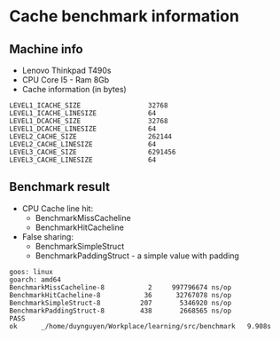 # Cache benchmark information

## Machine info

- Lenovo Thinkpad T490s
- CPU Core I5 - Ram 8Gb
- Cache information (in bytes)

```
LEVEL1_ICACHE_SIZE                 32768
LEVEL1_ICACHE_LINESIZE             64
LEVEL1_DCACHE_SIZE                 32768
LEVEL1_DCACHE_LINESIZE             64
LEVEL2_CACHE_SIZE                  262144
LEVEL2_CACHE_LINESIZE              64
LEVEL3_CACHE_SIZE                  6291456
LEVEL3_CACHE_LINESIZE              64
```

## Benchmark result

- CPU Cache line hit:
	- BenchmarkMissCacheline
	- BenchmarkHitCacheline
- False sharing: 
	- BenchmarkSimpleStruct
	- BenchmarkPaddingStruct - a simple value with padding

```
goos: linux
goarch: amd64
BenchmarkMissCacheline-8   	       2	 997796674 ns/op
BenchmarkHitCacheline-8    	      36	  32767078 ns/op
BenchmarkSimpleStruct-8    	     207	   5346920 ns/op
BenchmarkPaddingStruct-8   	     438	   2668565 ns/op
PASS
ok  	_/home/duynguyen/Workplace/learning/src/benchmark	9.908s
```
